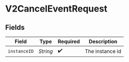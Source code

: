 # V2CancelEventRequest


## Fields

| Field              | Type               | Required           | Description        |
| ------------------ | ------------------ | ------------------ | ------------------ |
| `instanceID`       | *String*           | :heavy_check_mark: | The instance id    |